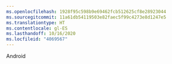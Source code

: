 ```yaml
---
ms.openlocfilehash: 1928f95c598b9e69462fcb512625cf8e28923044
ms.sourcegitcommit: 11a61db54119503e82faec5f99c4273e8d1247e5
ms.translationtype: HT
ms.contentlocale: gl-ES
ms.lasthandoff: 10/16/2020
ms.locfileid: "4069567"
---
```

Android